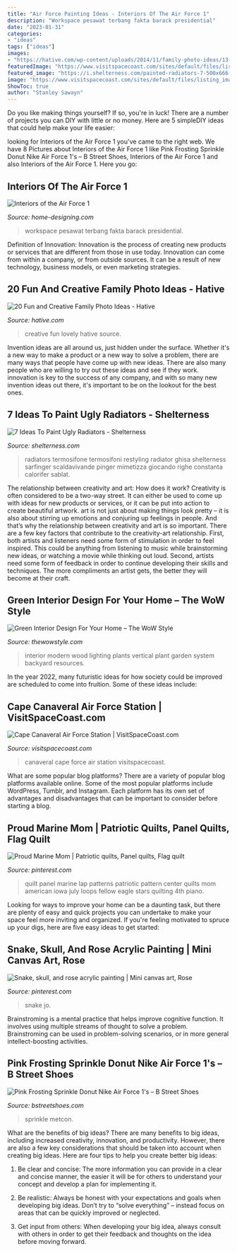 ```yaml
---
title: "Air Force Painting Ideas - Interiors Of The Air Force 1"
description: "Workspace pesawat terbang fakta barack presidential"
date: "2023-01-31"
categories:
- "ideas"
tags: ["ideas"]
images:
- "https://hative.com/wp-content/uploads/2014/11/family-photo-ideas/13-fun-creative-family-photo-ideas.jpg"
featuredImage: "https://www.visitspacecoast.com/sites/default/files/listing_images/profile/150/Cape-Canaveral-Lighthouse-5a667a28fd7555b_5a667f50-0a95-934d-3b32bb923c0a9c55.jpg"
featured_image: "https://i.shelterness.com/painted-radiators-7-500x666.jpg"
image: "https://www.visitspacecoast.com/sites/default/files/listing_images/profile/150/Cape-Canaveral-Lighthouse-5a667a28fd7555b_5a667f50-0a95-934d-3b32bb923c0a9c55.jpg"
ShowToc: true
author: "Stanley Sawayn"
---
```



Do you like making things yourself? If so, you're in luck! There are a number of projects you can DIY with little or no money. Here are 5 simpleDIY ideas that could help make your life easier: 

	

		
looking for Interiors of the Air Force 1 you've came to the right web. We have 8 Pictures about Interiors of the Air Force 1 like Pink Frosting Sprinkle Donut Nike Air Force 1&#039;s – B Street Shoes, Interiors of the Air Force 1 and also Interiors of the Air Force 1. Here you go:
		
    
## Interiors Of The Air Force 1

<img loading=lazy src="http://cdn.home-designing.com/wp-content/uploads/2009/11/Air-force-1-workspace.jpg" onerror="this.onerror=null;this.src='https://tse3.mm.bing.net/th?id=OIP.LCfhjcHTCcibbtei_l1Y3QHaE8&amp;pid=15.1';" alt="Interiors of the Air Force 1">

_Source: home-designing.com_

>workspace pesawat terbang fakta barack presidential. 

	

Definition of Innovation:
Innovation is the process of creating new products or services that are different from those in use today. Innovation can come from within a company, or from outside sources. It can be a result of new technology, business models, or even marketing strategies.

    
## 20 Fun And Creative Family Photo Ideas - Hative

<img loading=lazy src="https://hative.com/wp-content/uploads/2014/11/family-photo-ideas/13-fun-creative-family-photo-ideas.jpg" onerror="this.onerror=null;this.src='https://tse1.mm.bing.net/th?id=OIP.4H98dn3ZyKcfbeUCEfVA9wHaLM&amp;pid=15.1';" alt="20 Fun and Creative Family Photo Ideas - Hative">

_Source: hative.com_

>creative fun lovely hative source. 

	

Invention ideas are all around us, just hidden under the surface. Whether it's a new way to make a product or a new way to solve a problem, there are many ways that people have come up with new ideas. There are also many people who are willing to try out these ideas and see if they work. innovation is key to the success of any company, and with so many new invention ideas out there, it's important to be on the lookout for the best ones.

    
## 7 Ideas To Paint Ugly Radiators - Shelterness

<img loading=lazy src="https://i.shelterness.com/painted-radiators-7-500x666.jpg" onerror="this.onerror=null;this.src='https://tse3.mm.bing.net/th?id=OIP.8GanHKtVPoiHIwbb0syhLgHaJ3&amp;pid=15.1';" alt="7 Ideas To Paint Ugly Radiators - Shelterness">

_Source: shelterness.com_

>radiators termosifone termosifoni restyling radiator ghisa shelterness sarfinger scaldavivande pinger mimetizza giocando righe constanta calorifer sablat. 

	

The relationship between creativity and art: How does it work?
Creativity is often considered to be a two-way street. It can either be used to come up with ideas for new products or services, or it can be put into action to create beautiful artwork. art is not just about making things look pretty – it is also about stirring up emotions and conjuring up feelings in people. And that’s why the relationship between creativity and art is so important.
There are a few key factors that contribute to the creativity-art relationship. First, both artists and listeners need some form of stimulation in order to feel inspired. This could be anything from listening to music while brainstorming new ideas, or watching a movie while thinking out loud. Second, artists need some form of feedback in order to continue developing their skills and techniques. The more compliments an artist gets, the better they will become at their craft.

    
## Green Interior Design For Your Home – The WoW Style

<img loading=lazy src="http://thewowstyle.com/wp-content/uploads/2015/01/modern-home-interior-design-with-green-wall-ideas-and-lighting-system-in-venner-wood-floor-plans.jpg" onerror="this.onerror=null;this.src='https://tse4.mm.bing.net/th?id=OIP.B6705AM6c9YHMRwiKqlLMwHaJ4&amp;pid=15.1';" alt="Green Interior Design For Your Home – The WoW Style">

_Source: thewowstyle.com_

>interior modern wood lighting plants vertical plant garden system backyard resources. 

	

In the year 2022, many futuristic ideas for how society could be improved are scheduled to come into fruition. Some of these ideas include: 

    
## Cape Canaveral Air Force Station | VisitSpaceCoast.com

<img loading=lazy src="https://www.visitspacecoast.com/sites/default/files/listing_images/profile/150/Cape-Canaveral-Lighthouse-5a667a28fd7555b_5a667f50-0a95-934d-3b32bb923c0a9c55.jpg" onerror="this.onerror=null;this.src='https://tse3.mm.bing.net/th?id=OIP.kU8WkINjWVfAYUP78W_KMgHaJ4&amp;pid=15.1';" alt="Cape Canaveral Air Force Station | VisitSpaceCoast.com">

_Source: visitspacecoast.com_

>canaveral cape force air station visitspacecoast. 

	

What are some popular blog platforms?
There are a variety of popular blog platforms available online. Some of the most popular platforms include WordPress, Tumblr, and Instagram. Each platform has its own set of advantages and disadvantages that can be important to consider before starting a blog.

    
## Proud Marine Mom | Patriotic Quilts, Panel Quilts, Flag Quilt

<img loading=lazy src="https://i.pinimg.com/736x/d3/4f/8c/d34f8c19a6c0deea5f23ad177bf0bb2c--marine-mom-lap-quilt-patterns.jpg" onerror="this.onerror=null;this.src='https://tse4.mm.bing.net/th?id=OIP.FOLg-4bZHAluu8bdC7Cs6gHaJ6&amp;pid=15.1';" alt="Proud Marine Mom | Patriotic quilts, Panel quilts, Flag quilt">

_Source: pinterest.com_

>quilt panel marine lap patterns patriotic pattern center quilts mom american iowa july loops fellow eagle stars quilting 4th piano. 

	

Looking for ways to improve your home can be a daunting task, but there are plenty of easy and quick projects you can undertake to make your space feel more inviting and organized. If you're feeling motivated to spruce up your digs, here are five easy ideas to get started: 

    
## Snake, Skull, And Rose Acrylic Painting | Mini Canvas Art, Rose

<img loading=lazy src="https://i.pinimg.com/736x/90/af/9c/90af9c73beb26fc05b390b9923e84c2f--acrylic-paintings-skulls-and-roses.jpg" onerror="this.onerror=null;this.src='https://tse2.mm.bing.net/th?id=OIP.PzTxzMFhDUDIEQ_s0RIUWAHaMo&amp;pid=15.1';" alt="Snake, skull, and rose acrylic painting | Mini canvas art, Rose">

_Source: pinterest.com_

>snake jo. 

	

Brainstroming is a mental practice that helps improve cognitive function. It involves using multiple streams of thought to solve a problem. Brainstroming can be used in problem-solving scenarios, or in more general intellect-boosting activities.

    
## Pink Frosting Sprinkle Donut Nike Air Force 1&#039;s – B Street Shoes

<img loading=lazy src="https://cdn.shopify.com/s/files/1/0541/0437/products/Screen_Shot_2019-08-26_at_3.25.43_PM_1024x1024@2x.png?v=1580428213" onerror="this.onerror=null;this.src='https://tse1.mm.bing.net/th?id=OIP.qNikBj1jV64oGkVbSSAbcgHaHe&amp;pid=15.1';" alt="Pink Frosting Sprinkle Donut Nike Air Force 1&#039;s – B Street Shoes">

_Source: bstreetshoes.com_

>sprinkle metcon. 

	

What are the benefits of big ideas?
There are many benefits to big ideas, including increased creativity, innovation, and productivity. However, there are also a few key considerations that should be taken into account when creating big ideas. Here are four tips to help you create better big ideas:
1. Be clear and concise: The more information you can provide in a clear and concise manner, the easier it will be for others to understand your concept and develop a plan for implementing it.

2. Be realistic: Always be honest with your expectations and goals when developing big ideas. Don’t try to “solve everything” – instead focus on areas that can be quickly improved or neglected.

3. Get input from others: When developing your big idea, always consult with others in order to get their feedback and thoughts on the idea before moving forward.

